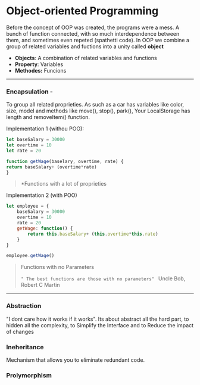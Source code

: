 # Object-oriented Programming

Before the concept of OOP was created, the programs were a mess. A bunch of function connected, with so much interdependence between them, and sometimes even repeted (spathetti code).
In OOP we combine a group of related variables and fuctions into a unity called **object**

* **Objects**: A combination of related variables and functions
* **Property**: Variables
* **Methodes:** Funcions

------

### Encapsulation - 

To group all related proprieties. As such as a car has variables like color, size, model and methods like move(), stop(), park(), Your LocalStorage has length and removeItem() function.

Implementation 1 (withou POO):

```javascript
let baseSalary = 30000
let overtime = 10
let rate = 20

function getWage(baselary, overtime, rate) {
return baseSalary+ (overtime*rate)
}
```

> *Functions with a lot of proprieties

Implementation 2 (with POO)

```javascript
let employee = {
	baseSalary = 30000
  	overtime = 10
	rate = 20
	getWage: function() {
		return this.baseSalary+ (this.overtime*this.rate)
	}
}

employee.getWage()
```

> Functions with no Parameters
>
> `" The best functions are those with no parameters" ` 
>                                                                    Uncle Bob, Robert C Martin
>
> 

------

### Abstraction

"I dont care how it works if it works".
Its about abstract all the hard part, to hidden all the complexity, to Simplify the Interface and to Reduce the impact of changes



### Ineheritance

Mechanism that allows you to eliminate redundant code.

### Prolymorphism



